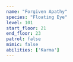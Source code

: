```yaml
---
name: "Forgiven Apathy"
species: "Floating Eye"
level: 101
start_floor: 21
end_floor: 23
patrol: false
mimic: false
abilities: ['Karma']
---
```

